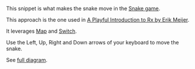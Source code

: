 This snippet is what makes the snake move in the
[Snake game](https://julienmoumne.github.io/rx-training-games/#?title=snake).

This approach is the one used in [A Playful Introduction to Rx by Erik Meijer](https://youtu.be/WKore-AkisY?t=46m30s).

It leverages 
[Map](https://github.com/Reactive-Extensions/RxJS/blob/master/doc/api/core/operators/select.md)
and
[Switch](https://github.com/Reactive-Extensions/RxJS/blob/master/doc/api/core/operators/switch.md).

Use the Left, Up, Right and Down arrows of your keyboard to move the snake.

See [full diagram](js/samples/slither-using-map-and-switch/slither-using-map-and-switch.png).